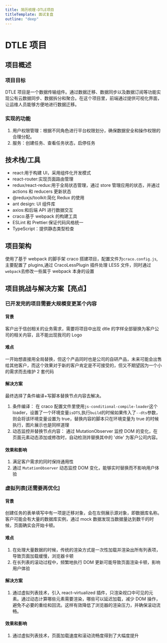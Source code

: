 ```yaml
---
title: 简历梳理-DTLE项目
titleTemplate: 面试复盘
outline: "deep"
---
```


# DTLE 项目

## 项目概述

### 项目目标

DTLE 项目是一个数据传输组件。通过数据迁移、数据同步以及数据订阅等功能实现公有云数据同步、数据拆分和聚合。在这个项目里，前端通过提供可视化界面，让运维人员能够方便地进行数据迁移。

### 实现的功能

1. 用户权限管理：根据不同角色进行平台权限划分，确保数据安全和操作权限的合理分配。
2. 服务：创建任务、查看任务状态，启停任务

## 技术栈/工具

- react:用于构建 UI，采用组件化开发模式
- react-router:实现页面路由管理
- redux/react-redux:用于全局状态管理，通过 store 管理应用的状态，并通过 actions 和 reducers 更新状态
- @reduxjs/toolkit:简化 Redux 的使用
- ant design: UI 组件库
- axios:和后端 API 进行数据交互
- craco:基于 webpack 的构建工具
- ESLint 和 Prettier:保证代码风格统一
- TypeScript：提供静态类型检查

## 项目架构

使用了基于 webpack 的脚手架 craco 搭建项目，配置文件为`craco.config.js`,主要配置了 plugins,通过 CracoLessPlugin 插件处理 LESS 文件，同时通过`webpack`去修改一些属于 webpack 本身的设置

## 项目挑战与解决方案【亮点】

### 已开发完的项目需要大规模变更某个内容

#### 背景

客户出于信创相关的业务需求，需要将项目中出现 dtle 的字样全部替换为客户公司的相关内容，且不能出现我司的 Logo

#### 难点

一开始想直接用全局替换，但这个产品同时也是公司的自研产品，未来可能会出售给其他客户，而这个效果对于新的客户肯定是不可接受的，但又不期望因为一个小的需求而去维护 2 套代码

#### 解决方案

最终选择了条件编译+写脚本替换节点内容去解决。

1. 条件编译：
   在 craco 配置文件里使用`js-conditional-compile-loader`这个 loader，设置了一个环境变量`isDTS`,执行`build`的时候如果传入了`--dts`参数，则会将该环境变量设置为 true，替换内容的脚本只在环境变量为 true 的时候执行，图片展示也是同样道理
2. 动态监控并替换节点内容：
   通过 MutationObserver 监控 DOM 的变化，在页面元素动态添加或修改时，自动检测并替换其中的 'dtle' 为客户公司内容。

#### 效果和影响

1. 满足客户需求的同时保持通用性
2. 通过 `MutationObserver` 动态监控 DOM 变化，能够实时替换而不影响用户体验

### 虚拟列表[还需要再优化]

#### 背景

创建任务的表单填写中有一项是迁移对象，会在左侧展示源对象，即数据库名称。客户可能会有大量的数据库实例，通过 mock 数据发现当数据量达到数千的时候，页面确实会开始卡顿。

#### 难点

1. 在处理大量数据的时候，传统的渲染方式是一次性加载并渲染出所有列表项，导致页面加载缓慢，浏览器卡顿
2. 在长列表的滚动过程中，频繁地执行 DOM 更新可能导致页面渲染卡顿，影响用户体验

#### 解决方案

1. 通过虚拟列表技术，引入 react-virtualized 插件，只渲染视口中可见的元素。通过动态计算哪些元素需要渲染，哪些可以延迟加载，减少 DOM 操作，避免不必要的重绘和回流。这样有效降低了浏览器的渲染压力，并确保滚动流畅。

#### 效果和影响

1. 通过虚拟列表技术，页面加载速度和滚动流畅度得到了大幅度提升
